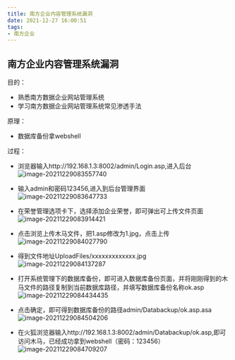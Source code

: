 ```yaml
---
title: 南方企业内容管理系统漏洞
date: 2021-12-27 16:00:51
tags: 
- 南方企业
---
```

## 南方企业内容管理系统漏洞

目的：
* 熟悉南方数据企业网站管理系统
* 学习南方数据企业网站管理系统常见渗透手法

原理：
* 数据库备份拿webshell

过程：

* 浏览器输入http://192.168.1.3:8002/admin/Login.asp,进入后台![image-20211229083557740](https://gitee.com/oxchang/img-host/raw/master/%E5%8D%97%E6%96%B9%E4%BC%81%E4%B8%9A%E5%86%85%E5%AE%B9%E7%AE%A1%E7%90%86%E7%B3%BB%E7%BB%9F%E6%BC%8F%E6%B4%9E/image-20211229083557740.png)

* 输入admin和密码123456,进入到后台管理界面![image-20211229083647733](https://gitee.com/oxchang/img-host/raw/master/%E5%8D%97%E6%96%B9%E4%BC%81%E4%B8%9A%E5%86%85%E5%AE%B9%E7%AE%A1%E7%90%86%E7%B3%BB%E7%BB%9F%E6%BC%8F%E6%B4%9E/image-20211229083647733.png)

* 在荣誉管理选项卡下，选择添加企业荣誉，即可弹出可上传文件页面![image-20211229083914421](https://gitee.com/oxchang/img-host/raw/master/%E5%8D%97%E6%96%B9%E4%BC%81%E4%B8%9A%E5%86%85%E5%AE%B9%E7%AE%A1%E7%90%86%E7%B3%BB%E7%BB%9F%E6%BC%8F%E6%B4%9E/image-20211229083914421.png)

* 点击浏览上传木马文件，把1.asp修改为1.jpg，点击上传![image-20211229084027790](https://gitee.com/oxchang/img-host/raw/master/%E5%8D%97%E6%96%B9%E4%BC%81%E4%B8%9A%E5%86%85%E5%AE%B9%E7%AE%A1%E7%90%86%E7%B3%BB%E7%BB%9F%E6%BC%8F%E6%B4%9E/image-20211229084027790.png)

* 得到文件地址UploadFiles/xxxxxxxxxxxxx.jpg![image-20211229084137287](https://gitee.com/oxchang/img-host/raw/master/%E5%8D%97%E6%96%B9%E4%BC%81%E4%B8%9A%E5%86%85%E5%AE%B9%E7%AE%A1%E7%90%86%E7%B3%BB%E7%BB%9F%E6%BC%8F%E6%B4%9E/image-20211229084137287.png)

* 打开系统管理下的数据库备份，即可进入数据库备份页面，并将刚刚得到的木马文件的路径复制到当前数据库路径，并填写数据库备份名称ok.asp![image-20211229084434435](https://gitee.com/oxchang/img-host/raw/master/%E5%8D%97%E6%96%B9%E4%BC%81%E4%B8%9A%E5%86%85%E5%AE%B9%E7%AE%A1%E7%90%86%E7%B3%BB%E7%BB%9F%E6%BC%8F%E6%B4%9E/image-20211229084434435.png)

* 点击确定，即可得到数据库备份的路径admin/Databackup/ok.asp.asa![image-20211229084504206](https://gitee.com/oxchang/img-host/raw/master/%E5%8D%97%E6%96%B9%E4%BC%81%E4%B8%9A%E5%86%85%E5%AE%B9%E7%AE%A1%E7%90%86%E7%B3%BB%E7%BB%9F%E6%BC%8F%E6%B4%9E/image-20211229084504206.png)

* 在火狐浏览器输入http://192.168.1.3:8002/admin/Databackup/ok.asp,即可访问木马，已经成功拿到webshell（密码：123456）![image-20211229084709207](https://gitee.com/oxchang/img-host/raw/master/%E5%8D%97%E6%96%B9%E4%BC%81%E4%B8%9A%E5%86%85%E5%AE%B9%E7%AE%A1%E7%90%86%E7%B3%BB%E7%BB%9F%E6%BC%8F%E6%B4%9E/image-20211229084709207.png)

